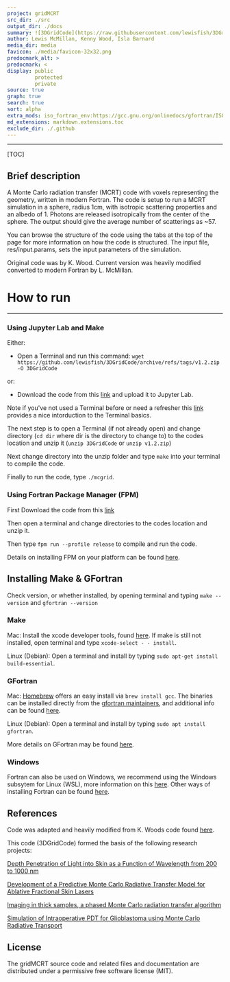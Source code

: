 ```yaml
---
project: gridMCRT
src_dir: ./src
output_dir: ./docs
summary: ![3DGridCode](https://raw.githubusercontent.com/lewisfish/3DGridCode/refs/heads/main/media/logo.png)<br> Monte Carlo radiation transfer (MCRT) on a 3D grid.
author: Lewis McMillan, Kenny Wood, Isla Barnard
media_dir: media
favicon: ./media/favicon-32x32.png
predocmark_alt: >
predocmark: <
display: public
         protected
         private
source: true
graph: true
search: true
sort: alpha
extra_mods: iso_fortran_env:https://gcc.gnu.org/onlinedocs/gfortran/ISO_005fFORTRAN_005fENV.html
md_extensions: markdown.extensions.toc
exclude_dir: ./.github
---
```


--------------------
[TOC]

Brief description
-----------------

A Monte Carlo radiation transfer (MCRT) code with voxels representing the geometry, written in modern Fortran.
The code is setup to run a MCRT simulation in a sphere, radius 1cm, with isotropic scattering properties and an albedo of 1.
Photons are released isotropically from the center of the sphere. The output should give the average number of scatterings as ~57. 

You can browse the structure of the code using the tabs at the top of the page for more information on how the code is structured.
The input file, res/input.params, sets the input parameters of the simulation.

Original code was by K. Wood. Current version was heavily modified converted to modern Fortran by L. McMillan.


# How to run
----------

### Using Jupyter Lab and Make

Either:

- Open a Terminal and run this command:
  ```wget https://github.com/lewisfish/3DGridCode/archive/refs/tags/v1.2.zip -O 3DGridCode```

or:

- Download the code from this [link](https://github.com/lewisfish/3DGridCode/archive/refs/tags/v1.2.zip) and upload it to Jupyter Lab.

Note if you've not used a Terminal before or need a refresher this [link](https://ubuntu.com/tutorials/command-line-for-beginners#1-overview) provides a nice intorduction to the Terminal basics.

The next step is to open a Terminal (if not already open) and change directory (```cd dir``` where dir is the directory to change to) to the codes location and unzip it (```unzip 3DGridCode``` or ```unzip v1.2.zip```)

Next change directory into the unzip folder and type ```make``` into your terminal to compile the code.

Finally to run the code, type ```./mcgrid```.

### Using Fortran Package Manager (FPM)

First Download the code from this [link](https://github.com/lewisfish/3DGridCode/archive/refs/tags/v1.2.zip)

Then open a terminal and change directories to the codes location and unzip it.

Then type ```fpm run --profile release``` to compile and run the code.

Details on installing FPM on your platform can be found [here](https://fpm.fortran-lang.org/install/index.html#install).

## Installing Make & GFortran 

Check version, or whether installed, by opening terminal and typing ```make --version``` and ```gfortran --version```

### Make

Mac: Install the xcode developer tools, found [here](https://developer.apple.com/xcode/). If make is still not installed, open terminal and type ```xcode-select - - install```. 

Linux (Debian): Open a terminal and install by typing ```sudo apt-get install build-essential```. 

### GFortran 
 
Mac: [Homebrew](https://brew.sh) offers an easy install via ```brew install gcc```. The binaries can be installed directly from the [gfortran maintainers](https://github.com/fxcoudert/gfortran-for-macOS/releases), and additional info can be found [here](https://gcc.gnu.org/wiki/GFortranBinaries#MacOS).

Linux (Debian): Open a terminal and install by typing ```sudo apt install gfortran```.

More details on GFortran may be found [here](https://fortran-lang.org/learn/os_setup/install_gfortran/). 

### Windows

Fortran can also be used on Windows, we recommend using the Windows subsytem for Linux (WSL), more information on this [here](https://learn.microsoft.com/en-us/windows/wsl/install).
Other ways of installing Fortran can be found [here](https://fortran-lang.org/learn/os_setup/install_gfortran/#windows).

## References

Code was adapted and heavily modified from K. Woods code found [here](http://www-star.st-and.ac.uk/~kw25/research/montecarlo/points/points.html).

This code (3DGridCode) formed the basis of the following research projects:

[Depth Penetration of Light into Skin as a Function of Wavelength from 200 to 1000 nm](https://doi.org/10.1111/php.13550)

[Development of a Predictive Monte Carlo Radiative Transfer Model for Ablative Fractional Skin Lasers](https://doi.org/10.1002/lsm.23335)

[Imaging in thick samples, a phased Monte Carlo radiation transfer algorithm](https://doi.org/10.1117/1.JBO.26.9.096004)

[Simulation of Intraoperative PDT for Glioblastoma using Monte Carlo Radiative Transport](https://www.researchgate.net/profile/Louise_Finlayson2/publication/364330477_Simulation_of_Intraoperative_PDT_for_Glioblastoma_using_Monte_Carlo_Radiative_Transport/links/6349849c2752e45ef6b7c525/Simulation-of-Intraoperative-PDT-for-Glioblastoma-using-Monte-Carlo-Radiative-Transport.pdf)


License
-------

The gridMCRT source code and related files and documentation are distributed under a permissive free software license (MIT).
